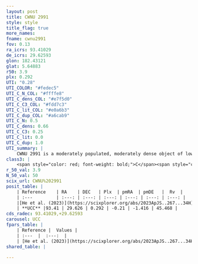 ```yaml
---
layout: post
title: CWNU 2991
style: style
title_flag: true
more_names: 
fname: cwnu2991
fov: 0.13
ra_icrs: 93.41029
de_icrs: 29.62593
glon: 182.43121
glat: 5.64883
r50: 3.9
plx: 0.292
UTI: "0.28"
UTI_COLOR: "#fedec5"
UTI_C_N_COL: "#ffffe8"
UTI_C_dens_COL: "#e7f5d0"
UTI_C_C3_COL: "#fdd7c3"
UTI_C_lit_COL: "#e0a6b3"
UTI_C_dup_COL: "#a6cab9"
UTI_C_N: 0.5
UTI_C_dens: 0.66
UTI_C_C3: 0.25
UTI_C_lit: 0.0
UTI_C_dup: 1.0
UTI_summary: |
    CWNU 2991 is a moderately populated, moderately dense object of low C3 quality. It was recently reported in the literature.
class3: |
    <span style="color: red; font-weight: bold;">C</span><span style="color: red; font-weight: bold;">C</span>
r_50_val: 3.9
N_50_val: 50
scix_url: CWNU%202991
posit_table: |
    | Reference    | RA    | DEC   | Plx  | pmRA  | pmDE   |  Rv  |
    | :---         | :---: | :---: | :---: | :---: | :---: | :---: |
    |[He et al. (2023)](https://scixplorer.org/abs/2023ApJS..267...34H) | 93.409 | 29.625 | 0.292 | -0.191 | -1.421 | -- |
    | **UCC** |93.41 | 29.626 | 0.292 | -0.21 | -1.416 | 45.468 | 
cds_radec: 93.41029,+29.62593
carousel: UCC
fpars_table: |
    | Reference |  Values |
    | :---  |  :---:  |
    | [He et al. (2023)](https://scixplorer.org/abs/2023ApJS..267...34H) | `A0=2.35, m-M=12.25, logA=7.6` |
shared_table: |
    
---
```

